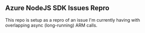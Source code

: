 ## Azure NodeJS SDK Issues Repro

This repo is setup as a repro of an issue I'm currently having with overlapping async (long-running) ARM calls.
